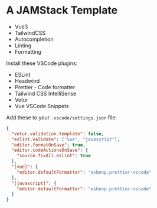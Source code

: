 # A JAMStack Template

* Vue3
* TailwindCSS
* Autocompletion
* Linting
* Formatting

Install these VSCode plugins:

* ESLint
* Headwind
* Prettier - Code formatter
* Tailwind CSS IntelliSense
* Vetur
* Vue VSCode Snippets

Add these to your `.vscode/settings.json` file:

```json
{
  "vetur.validation.template": false,
  "eslint.validate": ["vue", "javascript"],
  "editor.formatOnSave": true,
  "editor.codeActionsOnSave": {
    "source.fixAll.eslint": true
  },
  "[vue]": {
    "editor.defaultFormatter": "esbenp.prettier-vscode"
  },
  "[javascript]": {
    "editor.defaultFormatter": "esbenp.prettier-vscode"
  }
}
```

